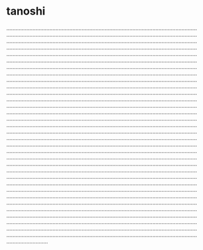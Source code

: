 # tanoshi

.......................................................................................................................................................................................................................................................................................................................................................................................................................................................................................................................................................................................................................................................................................................................................................................................................................................................................................................................................................................................................................................................................................................................................................................................................................................................................................................................................................................................................................................................................................................................................................................................................................................................................................................................................................................................................................................................................................................................................................................................................................................................................................................................................................................................................................................................................................................................................................................................................................................................................................................................................................................................................................................................................................................................................................................................................................................................................................................................................................................................................................................................................................................................................................................................................................................................................................................................................................................................................................................................................................................................................................................................................................................................................................................................................................................................................................................................................................................................................................................................................................................................................................................................................................................................................................................................................................